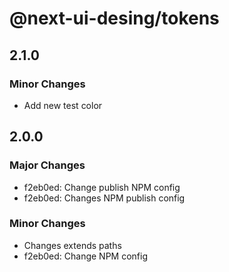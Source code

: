 # @next-ui-desing/tokens

## 2.1.0

### Minor Changes

- Add new test color

## 2.0.0

### Major Changes

- f2eb0ed: Change publish NPM config
- f2eb0ed: Changes NPM publish config

### Minor Changes

- Changes extends paths
- f2eb0ed: Change NPM config
